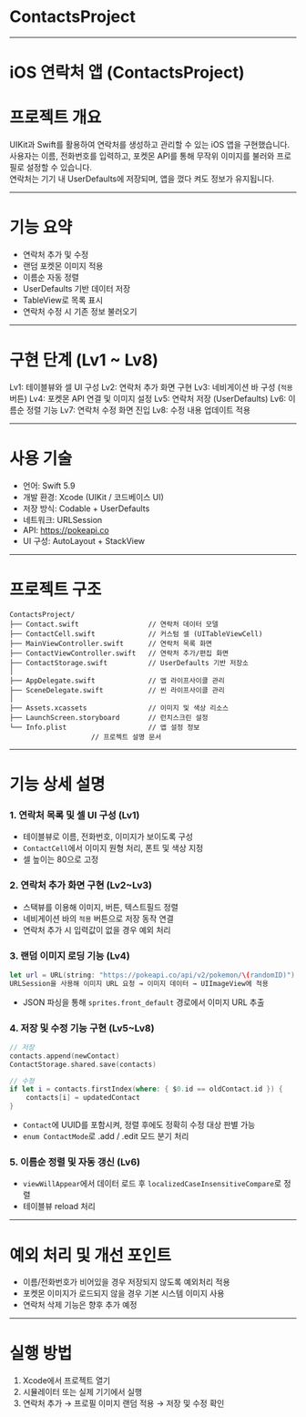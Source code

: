 # ContactsProject
---

# iOS 연락처 앱 (ContactsProject)

# 프로젝트 개요

UIKit과 Swift를 활용하여 연락처를 생성하고 관리할 수 있는 iOS 앱을 구현했습니다.  
사용자는 이름, 전화번호를 입력하고, 포켓몬 API를 통해 무작위 이미지를 불러와 프로필로 설정할 수 있습니다.  
연락처는 기기 내 UserDefaults에 저장되며, 앱을 껐다 켜도 정보가 유지됩니다.

---

# 기능 요약

- 연락처 추가 및 수정
- 랜덤 포켓몬 이미지 적용
- 이름순 자동 정렬
- UserDefaults 기반 데이터 저장
- TableView로 목록 표시
- 연락처 수정 시 기존 정보 불러오기

---

# 구현 단계 (Lv1 ~ Lv8)

 Lv1: 테이블뷰와 셀 UI 구성
 Lv2: 연락처 추가 화면 구현
 Lv3: 네비게이션 바 구성 (`적용` 버튼)
 Lv4: 포켓몬 API 연결 및 이미지 설정
 Lv5: 연락처 저장 (UserDefaults)
 Lv6: 이름순 정렬 기능
 Lv7: 연락처 수정 화면 진입
 Lv8: 수정 내용 업데이트 적용

---

# 사용 기술

- 언어: Swift 5.9
- 개발 환경: Xcode (UIKit / 코드베이스 UI)
- 저장 방식: Codable + UserDefaults
- 네트워크: URLSession
- API: https://pokeapi.co
- UI 구성: AutoLayout + StackView

---

# 프로젝트 구조

```
ContactsProject/
├── Contact.swift                 // 연락처 데이터 모델
├── ContactCell.swift             // 커스텀 셀 (UITableViewCell)
├── MainViewController.swift      // 연락처 목록 화면
├── ContactViewController.swift   // 연락처 추가/편집 화면
├── ContactStorage.swift          // UserDefaults 기반 저장소
│
├── AppDelegate.swift             // 앱 라이프사이클 관리
├── SceneDelegate.swift           // 씬 라이프사이클 관리
│
├── Assets.xcassets               // 이미지 및 색상 리소스
├── LaunchScreen.storyboard       // 런치스크린 설정
└── Info.plist                    // 앱 설정 정보
                    // 프로젝트 설명 문서
```

---

# 기능 상세 설명

### 1. 연락처 목록 및 셀 UI 구성 (Lv1)

- 테이블뷰로 이름, 전화번호, 이미지가 보이도록 구성
- `ContactCell`에서 이미지 원형 처리, 폰트 및 색상 지정
- 셀 높이는 80으로 고정

### 2. 연락처 추가 화면 구현 (Lv2~Lv3)

- 스택뷰를 이용해 이미지, 버튼, 텍스트필드 정렬
- 네비게이션 바의 `적용` 버튼으로 저장 동작 연결
- 연락처 추가 시 입력값이 없을 경우 예외 처리

### 3. 랜덤 이미지 로딩 기능 (Lv4)

```swift
let url = URL(string: "https://pokeapi.co/api/v2/pokemon/\(randomID)")
URLSession을 사용해 이미지 URL 요청 → 이미지 데이터 → UIImageView에 적용
```

- JSON 파싱을 통해 `sprites.front_default` 경로에서 이미지 URL 추출

### 4. 저장 및 수정 기능 구현 (Lv5~Lv8)

```swift
// 저장
contacts.append(newContact)
ContactStorage.shared.save(contacts)

// 수정
if let i = contacts.firstIndex(where: { $0.id == oldContact.id }) {
    contacts[i] = updatedContact
}
```

- `Contact`에 UUID를 포함시켜, 정렬 후에도 정확히 수정 대상 판별 가능
- `enum ContactMode`로 .add / .edit 모드 분기 처리

### 5. 이름순 정렬 및 자동 갱신 (Lv6)

- `viewWillAppear`에서 데이터 로드 후 `localizedCaseInsensitiveCompare`로 정렬
- 테이블뷰 reload 처리

---

# 예외 처리 및 개선 포인트

- 이름/전화번호가 비어있을 경우 저장되지 않도록 예외처리 적용
- 포켓몬 이미지가 로드되지 않을 경우 기본 시스템 이미지 사용
- 연락처 삭제 기능은 향후 추가 예정

---

# 실행 방법

1. Xcode에서 프로젝트 열기
2. 시뮬레이터 또는 실제 기기에서 실행
3. 연락처 추가 → 프로필 이미지 랜덤 적용 → 저장 및 수정 확인
